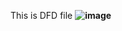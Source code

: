 This is DFD file
<b>
![image](https://cloud.githubusercontent.com/assets/25110634/23164476/d8c12c5c-f7fc-11e6-9106-7e8f981d8abe.jpg)
</b>
